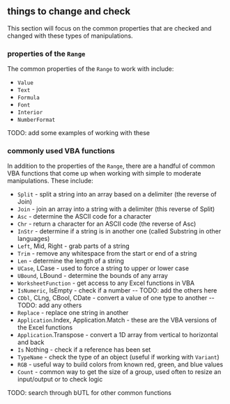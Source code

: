 ## things to change and check

This section will focus on the common properties that are checked and changed with these types of manipulations.

### properties of the `Range`

The common properties of the `Range` to work with include:

- `Value`
- `Text`
- `Formula`
- `Font`
- `Interior`
- `NumberFormat`

TODO: add some examples of working with these

### commonly used VBA functions

In addition to the properties of the `Range`, there are a handful of common VBA functions that come up when working with simple to moderate manipulations. These include:

- `Split` - split a string into an array based on a delimiter (the reverse of Join)
- `Join` - join an array into a string with a delimiter (this reverse of Split)
- `Asc` - determine the ASCII code for a character
- `Chr` - return a character for an ASCII code (the reverse of Asc)
- `InStr` - determine if a string is in another one (called Substring in other languages)
- `Left`, Mid, Right - grab parts of a string
- `Trim` - remove any whitespace from the start or end of a string
- `Len` - determine the length of a string
- `UCase`, LCase - used to force a string to upper or lower case
- `UBound`, LBound - determine the bounds of any array
- `WorksheetFunction` - get access to any Excel functions in VBA
- `IsNumeric`, IsEmpty - check if a number -- TODO: add the others here
- `CDbl`, CLng, CBool, CDate - convert a value of one type to another -- TODO: add any others
- `Replace` - replace one string in another
- `Application`.Index, Application.Match - these are the VBA versions of the Excel functions
- `Application`.Transpose - convert a 1D array from vertical to horizontal and back
- `Is` Nothing - check if a reference has been set
- `TypeName` - check the type of an object (useful if working with `Variant`)
- `RGB` - useful way to build colors from known red, green, and blue values
- `Count` - common way to get the size of a group, used often to resize an input/output or to check logic

TODO: search through bUTL for other common functions
